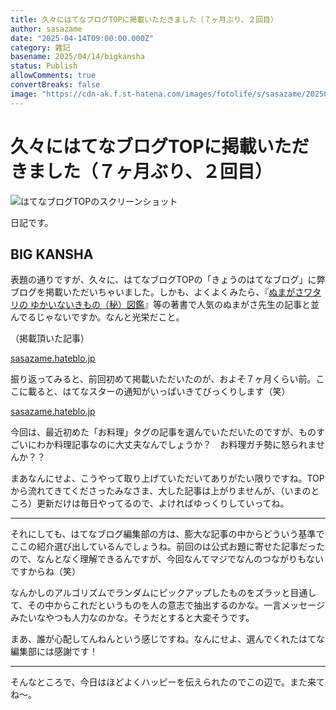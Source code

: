 ```yaml
---
title: 久々にはてなブログTOPに掲載いただきました（７ヶ月ぶり、２回目）
author: sasazame
date: "2025-04-14T09:00:00.000Z"
category: 雑記
basename: 2025/04/14/bigkansha
status: Publish
allowComments: true
convertBreaks: false
image: "https://cdn-ak.f.st-hatena.com/images/fotolife/s/sasazame/20250414/20250414125121.png"
---
```

# 久々にはてなブログTOPに掲載いただきました（７ヶ月ぶり、２回目）

![はてなブログTOPのスクリーンショット](https://cdn-ak.f.st-hatena.com/images/fotolife/s/sasazame/20250414/20250414125121.png)

日記です。

<!-- Extended Body -->

## BIG KANSHA

表題の通りですが、久々に、はてなブログTOPの「きょうのはてなブログ」に弊ブログを掲載いただいちゃいました。しかも、よくよくみたら、『[ぬまがさワタリの ゆかいないきもの（秘）図鑑](https://amzn.to/4iepDbm)』等の著書で人気のぬまがさ先生の記事と並んでるじゃないですか。なんと光栄だこと。

（掲載頂いた記事）

[sasazame.hateblo.jp](https://sasazame.hateblo.jp/entry/2025/04/08/233735)

振り返ってみると、前回初めて掲載いただいたのが、およそ７ヶ月くらい前。ここに載ると、はてなスターの通知がいっぱいきてびっくりします（笑）

[sasazame.hateblo.jp](https://sasazame.hateblo.jp/entry/2024/09/11/124052)

今回は、最近初めた「お料理」タグの記事を選んでいただいたのですが、ものすごいにわか料理記事なのに大丈夫なんでしょうか？　お料理ガチ勢に怒られませんか？？

まあなんにせよ、こうやって取り上げていただいてありがたい限りですね。TOPから流れてきてくださったみなさま、大した記事は上がりませんが、（いまのところ）更新だけは毎日やってるので、よければゆっくりしていってね。

* * *

それにしても、はてなブログ編集部の方は、膨大な記事の中からどういう基準でここの紹介選び出しているんでしょうね。前回のは公式お題に寄せた記事だったので、なんとなく理解できるんですが、今回なんてマジでなんのつながりもないですからね（笑）

なんかしのアルゴリズムでランダムにピックアップしたものをズラッと目通して、その中からこれだというものを人の意志で抽出するのかな。一言メッセージみたいなやつも人力なのかな。そうだとすると大変そうです。

まあ、誰が心配してんねんという感じですね。なんにせよ、選んでくれたはてな編集部には感謝です！

* * *

そんなところで、今日はほどよくハッピーを伝えられたのでこの辺で。また来てね～。
